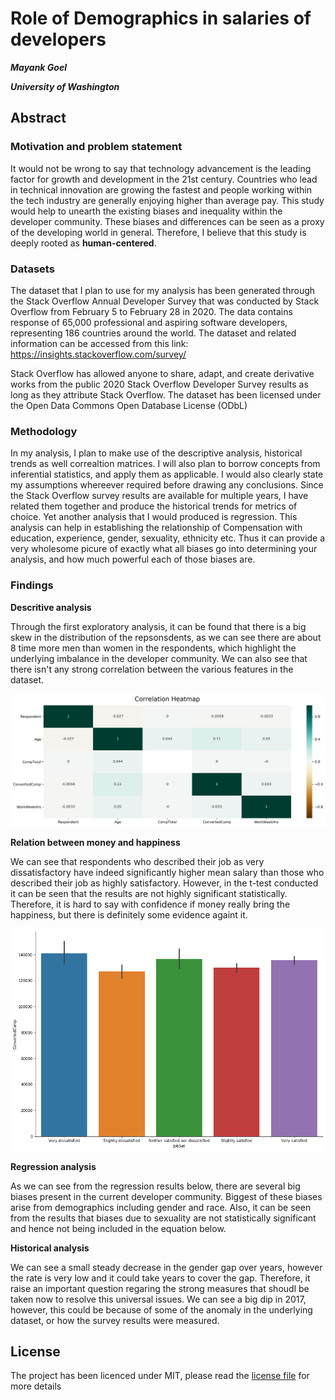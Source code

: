 # Role of Demographics in salaries of developers

***Mayank Goel***

***University of Washington***

## Abstract

### Motivation and problem statement
It would not be wrong to say that technology advancement is the leading factor for growth and development in the 21st century. Countries who lead in technical innovation are growing the fastest and people working within the tech industry are generally enjoying higher than average pay. This study would help to unearth the existing biases and inequality within the developer community. These biases and differences can be seen as a proxy of the developing world in general. Therefore, I believe that this study is deeply rooted as **human-centered**. 

### Datasets
The dataset that I plan to use for my analysis has been generated through the Stack Overflow Annual Developer Survey that was conducted by Stack Overflow from February 5 to February 28 in 2020. The data contains response of 65,000 professional and aspiring software developers, representing 186 countries around the world. The dataset and related information can be accessed from this link: https://insights.stackoverflow.com/survey/

Stack Overflow has allowed anyone to share, adapt, and create derivative works from the public 2020 Stack Overflow Developer Survey results as long as they attribute Stack Overflow. The dataset has been licensed under the Open Data Commons Open Database License (ODbL)

### Methodology
In my analysis, I plan to make use of the descriptive analysis, historical trends as well correaltion matrices. I will also plan to borrow concepts from inferential statistics, and apply them as applicable. I would also clearly state my assumptions whereever required before drawing any conclusions. Since the Stack Overflow survey results are available for multiple years, I have related them together and produce the historical trends for metrics of choice. Yet another  analysis that I would produced is regression. This analysis can help in establishing the relationship of  Compensation with education, experience, gender, sexuality, ethnicity etc. Thus it can provide a very wholesome picure of exactly what all biases go into determining your analysis, and how much powerful each of those biases are.

### Findings

**Descritive analysis** 

Through the first exploratory analysis, it can be found that there is a big skew in the distribution of the repsonsdents, as we can see there are about 8 time more men than women in the respondents, which highlight the underlying imbalance in the developer community. We can also see that there isn't any strong correlation between the various features in the dataset.

![alt text](https://github.com/mickkygoel/data-512-final/blob/main/Output/heatmap.png)

**Relation between money and happiness**

We can see that respondents who described their job as very dissatisfactory have indeed significantly higher mean salary than those who described their job as highly satisfactory. However, in the t-test conducted it can be seen that the results are not highly significant statistically. Therefore, it is hard to say with confidence if money really bring the happiness, but there is definitely some evidence againt it.

![alt text](https://github.com/mickkygoel/data-512-final/blob/main/Output/Salary%20vs%20satisfaction.png)

**Regression analysis** 

As we can see from the regression results below, there are several big biases present in the current developer community. Biggest of these biases arise from demographics including gender and race. Also, it can be seen from the results that biases due to sexuality are not statistically significant and hence not being included in the equation below.

**Historical analysis** 

We can see a small steady decrease in the gender gap over years,  however the rate is very low and it could take years to cover the gap. Therefore, it raise an important question regaring the strong measures that shoudl be taken now to resolve this universal issues.  We can see a big dip in 2017, however, this could be because of some of the anomaly in the underlying dataset, or how the survey results were measured.

## License
The project has been licenced under MIT, please read the [license file](https://github.com/mickkygoel/data-512-final/blob/main/LICENSE) for more details
